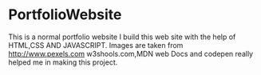 # PortfolioWebsite
This is a normal portfolio website
I build this web site with the help of HTML,CSS AND JAVASCRIPT.
Images are taken from http://www.pexels.com
w3shools.com,MDN web Docs and codepen really helped me in making this project.
